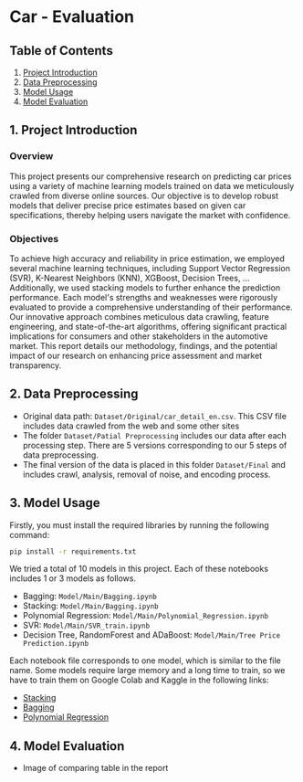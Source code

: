 # Car - Evaluation

## Table of Contents
1. [Project Introduction](#1-project-introduction)
2. [Data Preprocessing](#2-data-preprocessing)
3. [Model Usage](#3-model-usage)
4. [Model Evaluation](#4-model-evaluation)

## 1. Project Introduction

### Overview
This project presents our comprehensive research on predicting car prices using a variety of machine learning models trained on data we meticulously crawled from diverse online sources. Our objective is to develop robust models that deliver precise price estimates based on given car specifications, thereby helping users navigate the market with confidence.

### Objectives
To achieve high accuracy and reliability in price estimation, we employed several machine learning techniques, including Support Vector Regression (SVR), K-Nearest Neighbors (KNN), XGBoost, Decision Trees, ... Additionally, we used stacking models to further enhance the prediction performance. Each model's strengths and weaknesses were rigorously evaluated to provide a comprehensive understanding of their performance. Our innovative approach combines meticulous data crawling, feature engineering, and state-of-the-art algorithms, offering significant practical implications for consumers and other stakeholders in the automotive market. This report details our methodology, findings, and the potential impact of our research on enhancing price assessment and market transparency.

## 2. Data Preprocessing
- Original data path: `Dataset/Original/car_detail_en.csv`. This CSV file includes data crawled from the web and some other sites
- The folder `Dataset/Patial Preprocessing` includes our data after each processing step. There are 5 versions corresponding to our 5 steps of data preprocessing.
- The final version of the data is placed in this folder `Dataset/Final` and includes crawl, analysis, removal of noise, and encoding process.



## 3. Model Usage
Firstly, you must install the required libraries by running the following command:

```sh
pip install -r requirements.txt
```
We tried a total of 10 models in this project. Each of these notebooks includes 1 or 3 models as follows.
   - Bagging: `Model/Main/Bagging.ipynb`
   - Stacking: `Model/Main/Bagging.ipynb`
   - Polynomial Regression: `Model/Main/Polynomial_Regression.ipynb`
   - SVR: `Model/Main/SVR_train.ipynb`
   - Decision Tree, RandomForest and ADaBoost: `Model/Main/Tree Price Prediction.ipynb`
     
     
Each notebook file corresponds to one model, which is similar to the file name. Some models require large memory and a long time to train, so we have to train them on Google Colab and Kaggle in the following links:
   - [Stacking](https://www.kaggle.com/code/quangduc3122004/stacking-car-prediction)
   - [Bagging](https://www.kaggle.com/code/quangduc3122004/bagging-ensemble-learning)
   - [Polynomial Regression](https://colab.research.google.com/drive/1WNIX-HT5t7WoxDBkCCn3ygZqvikZrRhx?usp=sharing)



## 4. Model Evaluation
- Image of comparing table in the report

